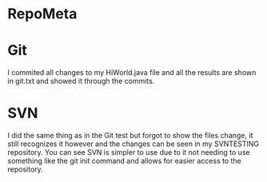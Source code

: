 # RepoMeta
# Git
I commited all changes to my HiWorld.java file and all the results are shown in git.txt and showed it through the commits.

# SVN
I did the same thing as in the Git test but forgot to show the files change, it still recognizes it however and the changes can be seen in my SVNTESTING repository. You can see SVN is simpler to use due to it not needing to use something like the git init command and allows for easier access to the repository.
